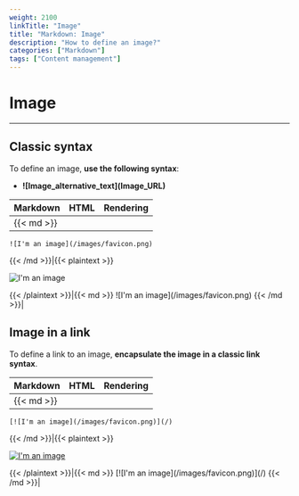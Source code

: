 ```yaml
---
weight: 2100
linkTitle: "Image"
title: "Markdown: Image"
description: "How to define an image?"
categories: ["Markdown"]
tags: ["Content management"]
---
```


# Image
---

## Classic syntax

To define an image, **use the following syntax**:

* **\!\[Image_alternative_text\]\(Image_URL\)**

| Markdown | HTML | Rendering |
| -------- | ---- | --------- |
|{{< md >}}
```
![I'm an image](/images/favicon.png)
```
{{< /md >}}|{{< plaintext >}}
<p>
  <img src="/images/favicon.png" alt="I'm an image">
</p>
{{< /plaintext >}}|{{< md >}}
![I'm an image](/images/favicon.png)
{{< /md >}}|

## Image in a link

To define a link to an image, **encapsulate the image in a classic link syntax**.

| Markdown | HTML | Rendering |
| -------- | ---- | --------- |
|{{< md >}}
```
[![I'm an image](/images/favicon.png)](/)
```
{{< /md >}}|{{< plaintext >}}
<p>
  <a href="/">
    <img src="/images/favicon.png" alt="I'm an image">
  </a>
</p>
{{< /plaintext >}}|{{< md >}}
[![I'm an image](/images/favicon.png)](/)
{{< /md >}}|
